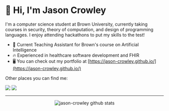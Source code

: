<h1>👋 Hi, I'm Jason Crowley</h1>
<p>
  I'm a computer science student at Brown University, currently taking courses in security, theory
  of computation, and design of programming languages. I enjoy attending hackathons to put my skills
  to the test!
</p>

- 🤖 Current Teaching Assistant for Brown's course on Artificial Intelligence
- 🔥 Experienced in healthcare software development and FHIR
- 🖥 You can check out my portfolio at [https://jason-crowley.github.io/](https://jason-crowley.github.io/)

<p>Other places you can find me:</p>

[<img src="https://img.shields.io/badge/linkedin-%230077B5.svg?&style=for-the-badge&logo=linkedin&logoColor=white" />](https://linkedin.com/in/jason-crowley)
[<img src ="https://img.shields.io/badge/portfolio-web-%23.svg?&style=for-the-badge&logo=&logoColor=white%22">](https://jason-crowley.github.io/)

---

<p align = "center">
  <img src="https://github-readme-stats.vercel.app/api?username=jason-crowley&show_icons=true" alt="jason-crowley github stats" />
</p>
